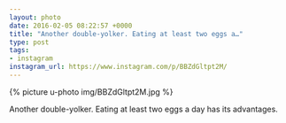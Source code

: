 ```yaml
---
layout: photo
date: 2016-02-05 08:22:57 +0000
title: "Another double-yolker. Eating at least two eggs a…"
type: post
tags:
- instagram
instagram_url: https://www.instagram.com/p/BBZdGltpt2M/
---
```


{% picture u-photo img/BBZdGltpt2M.jpg %}

Another double-yolker. Eating at least two eggs a day has its advantages.
